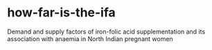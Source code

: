 # how-far-is-the-ifa
Demand and supply factors of iron-folic acid supplementation and its association with anaemia in North Indian pregnant women
